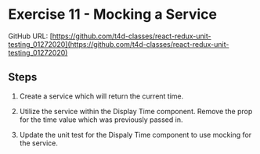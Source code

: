 # Exercise 11 - Mocking a Service

GitHub URL: [https://github.com/t4d-classes/react-redux-unit-testing_01272020](https://github.com/t4d-classes/react-redux-unit-testing_01272020)

## Steps

1. Create a service which will return the current time.

2. Utilize the service within the Display Time component. Remove the prop for the time value which was previously passed in.

3. Update the unit test for the Dispaly Time component to use mocking for the service.
